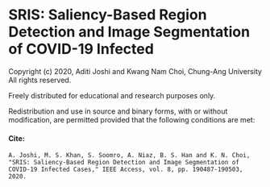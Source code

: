 # SRIS: Saliency-Based Region Detection and Image Segmentation of COVID-19 Infected

Copyright (c) 2020, Aditi Joshi and Kwang Nam Choi, Chung-Ang University
All rights reserved.

Freely distributed for educational and research purposes only.

Redistribution and use in source and binary forms, with or without
modification, are permitted provided that the following conditions are met:

#### Cite: 
```
A. Joshi, M. S. Khan, S. Soomro, A. Niaz, B. S. Han and K. N. Choi, "SRIS: Saliency-Based Region Detection and Image Segmentation of COVID-19 Infected Cases," IEEE Access, vol. 8, pp. 190487-190503, 2020.
```
